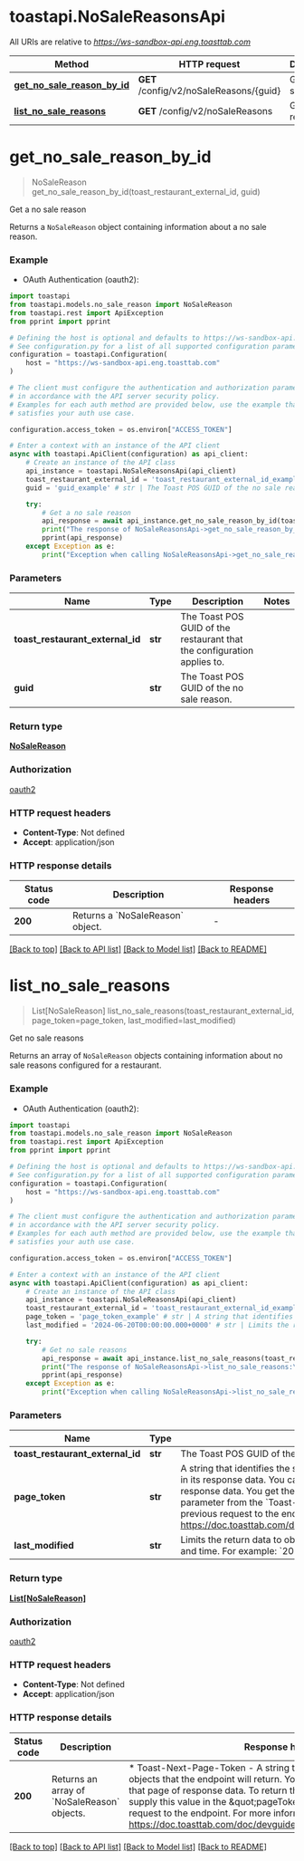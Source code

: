 # toastapi.NoSaleReasonsApi

All URIs are relative to *https://ws-sandbox-api.eng.toasttab.com*

Method | HTTP request | Description
------------- | ------------- | -------------
[**get_no_sale_reason_by_id**](NoSaleReasonsApi.md#get_no_sale_reason_by_id) | **GET** /config/v2/noSaleReasons/{guid} | Get a no sale reason
[**list_no_sale_reasons**](NoSaleReasonsApi.md#list_no_sale_reasons) | **GET** /config/v2/noSaleReasons | Get no sale reasons


# **get_no_sale_reason_by_id**
> NoSaleReason get_no_sale_reason_by_id(toast_restaurant_external_id, guid)

Get a no sale reason

Returns a `NoSaleReason` object containing information about a no sale reason.

### Example

* OAuth Authentication (oauth2):

```python
import toastapi
from toastapi.models.no_sale_reason import NoSaleReason
from toastapi.rest import ApiException
from pprint import pprint

# Defining the host is optional and defaults to https://ws-sandbox-api.eng.toasttab.com
# See configuration.py for a list of all supported configuration parameters.
configuration = toastapi.Configuration(
    host = "https://ws-sandbox-api.eng.toasttab.com"
)

# The client must configure the authentication and authorization parameters
# in accordance with the API server security policy.
# Examples for each auth method are provided below, use the example that
# satisfies your auth use case.

configuration.access_token = os.environ["ACCESS_TOKEN"]

# Enter a context with an instance of the API client
async with toastapi.ApiClient(configuration) as api_client:
    # Create an instance of the API class
    api_instance = toastapi.NoSaleReasonsApi(api_client)
    toast_restaurant_external_id = 'toast_restaurant_external_id_example' # str | The Toast POS GUID of the restaurant that the configuration applies to.
    guid = 'guid_example' # str | The Toast POS GUID of the no sale reason.

    try:
        # Get a no sale reason
        api_response = await api_instance.get_no_sale_reason_by_id(toast_restaurant_external_id, guid)
        print("The response of NoSaleReasonsApi->get_no_sale_reason_by_id:\n")
        pprint(api_response)
    except Exception as e:
        print("Exception when calling NoSaleReasonsApi->get_no_sale_reason_by_id: %s\n" % e)
```



### Parameters


Name | Type | Description  | Notes
------------- | ------------- | ------------- | -------------
 **toast_restaurant_external_id** | **str**| The Toast POS GUID of the restaurant that the configuration applies to. | 
 **guid** | **str**| The Toast POS GUID of the no sale reason. | 

### Return type

[**NoSaleReason**](NoSaleReason.md)

### Authorization

[oauth2](../README.md#oauth2)

### HTTP request headers

 - **Content-Type**: Not defined
 - **Accept**: application/json

### HTTP response details

| Status code | Description | Response headers |
|-------------|-------------|------------------|
**200** | Returns a &#x60;NoSaleReason&#x60; object. |  -  |

[[Back to top]](#) [[Back to API list]](../README.md#documentation-for-api-endpoints) [[Back to Model list]](../README.md#documentation-for-models) [[Back to README]](../README.md)

# **list_no_sale_reasons**
> List[NoSaleReason] list_no_sale_reasons(toast_restaurant_external_id, page_token=page_token, last_modified=last_modified)

Get no sale reasons

Returns an array of `NoSaleReason` objects containing information about no sale reasons configured for a restaurant.

### Example

* OAuth Authentication (oauth2):

```python
import toastapi
from toastapi.models.no_sale_reason import NoSaleReason
from toastapi.rest import ApiException
from pprint import pprint

# Defining the host is optional and defaults to https://ws-sandbox-api.eng.toasttab.com
# See configuration.py for a list of all supported configuration parameters.
configuration = toastapi.Configuration(
    host = "https://ws-sandbox-api.eng.toasttab.com"
)

# The client must configure the authentication and authorization parameters
# in accordance with the API server security policy.
# Examples for each auth method are provided below, use the example that
# satisfies your auth use case.

configuration.access_token = os.environ["ACCESS_TOKEN"]

# Enter a context with an instance of the API client
async with toastapi.ApiClient(configuration) as api_client:
    # Create an instance of the API class
    api_instance = toastapi.NoSaleReasonsApi(api_client)
    toast_restaurant_external_id = 'toast_restaurant_external_id_example' # str | The Toast POS GUID of the restaurant that the configuration applies to.
    page_token = 'page_token_example' # str | A string that identifies the set of data objects that the endpoint will return in its response data. You can use this parameter to retrieve one page of response data. You get the value that you supply in the `pageToken` parameter from the `Toast-Next-Page-Token` header field value of a previous request to the endpoint. For more information, see https://doc.toasttab.com/doc/devguide/apiResponseDataPagination.html. (optional)
    last_modified = '2024-06-20T00:00:00.000+0000' # str | Limits the return data to objects created or modified after a specific date and time. For example: `2024-06-20T00:00:00.000+0000`. (optional)

    try:
        # Get no sale reasons
        api_response = await api_instance.list_no_sale_reasons(toast_restaurant_external_id, page_token=page_token, last_modified=last_modified)
        print("The response of NoSaleReasonsApi->list_no_sale_reasons:\n")
        pprint(api_response)
    except Exception as e:
        print("Exception when calling NoSaleReasonsApi->list_no_sale_reasons: %s\n" % e)
```



### Parameters


Name | Type | Description  | Notes
------------- | ------------- | ------------- | -------------
 **toast_restaurant_external_id** | **str**| The Toast POS GUID of the restaurant that the configuration applies to. | 
 **page_token** | **str**| A string that identifies the set of data objects that the endpoint will return in its response data. You can use this parameter to retrieve one page of response data. You get the value that you supply in the &#x60;pageToken&#x60; parameter from the &#x60;Toast-Next-Page-Token&#x60; header field value of a previous request to the endpoint. For more information, see https://doc.toasttab.com/doc/devguide/apiResponseDataPagination.html. | [optional] 
 **last_modified** | **str**| Limits the return data to objects created or modified after a specific date and time. For example: &#x60;2024-06-20T00:00:00.000+0000&#x60;. | [optional] 

### Return type

[**List[NoSaleReason]**](NoSaleReason.md)

### Authorization

[oauth2](../README.md#oauth2)

### HTTP request headers

 - **Content-Type**: Not defined
 - **Accept**: application/json

### HTTP response details

| Status code | Description | Response headers |
|-------------|-------------|------------------|
**200** | Returns an array of &#x60;NoSaleReason&#x60; objects. |  * Toast-Next-Page-Token - A string that identifies the following set of objects that the endpoint will return. You can use this value to retrieve that page of response data. To return the next page of objects you supply this value in the \&quot;pageToken\&quot; parameter of the next request to the endpoint. For more information, see https://doc.toasttab.com/doc/devguide/apiResponseDataPagination.html. <br>  |

[[Back to top]](#) [[Back to API list]](../README.md#documentation-for-api-endpoints) [[Back to Model list]](../README.md#documentation-for-models) [[Back to README]](../README.md)

